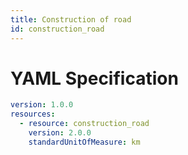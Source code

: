 ```yaml
---
title: Construction of road
id: construction_road
---
```




# YAML Specification

```yaml
version: 1.0.0
resources:
  - resource: construction_road
    version: 2.0.0
    standardUnitOfMeasure: km
```



